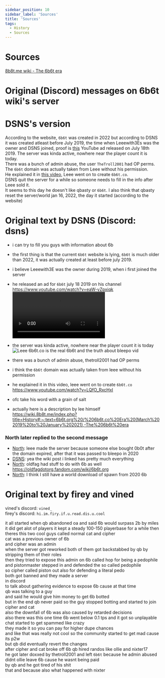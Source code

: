 ```yaml
---
sidebar_position: 10
sidebar_label: 'Sources'
title: 'Sources'
tags:
  - History
  - Sources
---
```


# Sources

[8b8t.me wiki - The 6b6t era](https://wiki.8b8t.me/index.php?title=History#:~:text=6b6t.org%20/%206b6t.co%20Era%20(March%202019%20to%20January%202021),-The%206b6t%20era)

# Original (Discord) messages on 6b6t wiki's server
# DSNS's version
According to the website, `6b6t` was created in 2022 but according to DSNS it was created atleast before July 2019, the time when Leeewith3Es was the owner and DSNS joined, proof is [this](https://www.youtube.com/watch?v=eaW-yZpxiqk) YouTube ad released on July 18th 2019. The server was kinda active, nowhere near the player count it is today.<br/>There was a bunch of admin abuse, the user `TheTroll2001` had OP perms.<br/>
The `6b6t` domain was actually taken from Leee without his permission.<br/>
He explained it in [this video](https://www.youtube.com/watch?v=LQfO_RxcHxI), Leee went on to create `6b6t.co`.<br/>
DSNS quit the server for a while so someone needs to fill in the info after Leee sold it.<br/>
It seems to this day he doesn't like qbasty or `6b6t`.
I also think that qbasty reset the server/world jan 16, 2022, the day it started (according to the website)

# Original text by DSNS (Discord: dsns)
- i can try to fill you guys with information about 6b
- the first thing is that the current `6b6t` website is lying, `6b6t` is much older than 2022, it was actually created at least before july 2019.

- i believe Leeewith3E was the owner during 2019, when i first joined the server
- he released an ad for `6b6t` july 18 2019 on his channel https://www.youtube.com/watch?v=eaW-yZpxiqk
![Leee 6b6t ad](https://6b6t-wiki.vercel.app/vids/Leee/2b2t%20the%20best%202b2t%20clone%206b6t.org%20-%20Leee.mp4)
- the server was kinda active, nowhere near the player count it is today
![Leee 6b6t.co is the real 6b6t and the truth about bleepo vid](https://6b6t-wiki.vercel.app/img/Screenshots/leee%20vid.png)
- there was a bunch of admin abuse, thetroll2001 had OP perms
- i think the `6b6t` domain was actually taken from leee without his permission 
- he explained it in this video, leee went on to create `6b6t.co` https://www.youtube.com/watch?v=LQfO_RxcHxI
- ofc take his word with a grain of salt
- actually here is a description by lee himself https://wiki.8b8t.me/index.php?title=History#:~:text=6b6t.org%20/%206b6t.co%20Era%20(March%202019%20to%20January%202021),-The%206b6t%20era  

### North later replied to the second message
- <ins>North</ins>: leee made the server because someone else bought 0b0t after the domain expired, after that it was passed to bleepo in 2020
- <ins>DSNS</ins>: yea the wiki post i linked has pretty much everything
- <ins>North</ins>: oldfag had stuff to do with 6b as well https://oldfagdotorg.fandom.com/wiki/6b6t.org
- <ins>North</ins>: I think I still have a world download of spawn from 2020 6b

# Original text by firey and vined
vined's discord: `vined_`<br/>firey's discord: `hi.im.firy.if.u.read.dis.u.cool`

it all started when qb abandoned oa and said 6b would surpass 2b by miles<br/>
it did get alot of players it kept a steady 100-150 playerbase for a while then theres this two cool guys called normal cat and cipher<br/>
cat was a previous owner of 6b<br/>
and cipher was an admin<br/>
when the server got reworked both of them got backstabbed by qb by stripping them of their roles<br/>
then they tried to expose this admin on 6b called hop for being a pedophile<br/>
and pistonmaster stepped in and defended the so called pedophile<br/>
so cipher called piston out also for defending a literal pedo<br/>
both got banned and they made a server<br/>
in discord<br/>
to talk about gathering evidence to expose 6b cause at that time<br/>
qb was talking to a guy<br/>
and said he would give him money to get 6b botted<br/>
but in the end qb never paid so the guy stopped botting and started to join cipher and cat<br/>
also the downfall of 6b was also caused by retarded decisions<br/>
also there was this one time 6b went below 0.1 tps and it got so unplayable<br/>
chat started to get spammed like crazy<br/>
they made it so you can pay for higher dupe chances<br/>
and like that was really not cool so the community started to get mad cause its p2w<br/>
but qb did eventually revert the changes<br/>
after cipher and cat broke off 6b qb hired randos like ollie and nixter17<br/>
he got later doxxed by thetroll2001  and left `6b6t` because he admin abused <br/>
didnt ollie leave 6b cause he wasnt being paid<br/>
by qb and he got tired of his shit<br/>
that and because also what happened with nixter<br/>
